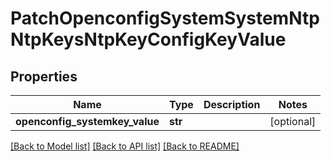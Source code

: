 # PatchOpenconfigSystemSystemNtpNtpKeysNtpKeyConfigKeyValue

## Properties
Name | Type | Description | Notes
------------ | ------------- | ------------- | -------------
**openconfig_systemkey_value** | **str** |  | [optional] 

[[Back to Model list]](../README.md#documentation-for-models) [[Back to API list]](../README.md#documentation-for-api-endpoints) [[Back to README]](../README.md)


